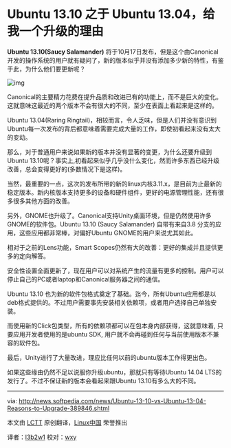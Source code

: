 Ubuntu 13.10 之于 Ubuntu 13.04，给我一个升级的理由
==============================================

**Ubuntu 13.10(Saucy Salamander)** 将于10月17日发布，但是这个由Canonical开发的操作系统的用户就有疑问了，新的版本似乎并没有添加多少新的特性，有鉴于此，为什么他们要更新呢？

![img](http://i1-news.softpedia-static.com/images/news2/Ubuntu-13-10-vs-Ubuntu-13-04-Reasons-to-Upgrade-389846-2.jpg)

Canonical的主要精力花费在提升品质和改进已有的功能上，而不是巨大的变化。这就意味这最近的两个版本不会有很大的不同，至少在表面上看起来是这样的。

Ubuntu 13.04(Raring Ringtail)，相较而言，令人乏味，但是人们并没有意识到Ubuntu每一次发布的背后都意味着需要完成大量的工作，即使初看起来没有太大的变动。

那么，对于普通用户来说如果新的版本并没有显著的变更，为什么还要升级到 Ubuntu 13.10呢？事实上,初看起来似乎几乎没什么变化，然而许多东西已经升级改善，总会变得更好的(多数情况下是这样)。

当然，最重要的一点，这次的发布所带的新的linux内核3.11.x，是目前为止最新的稳定版本。新内核版本支持更多的设备和硬件组件，更好的电源管理性能，还有很多很多其他方面的改善。
 
另外，GNOME也升级了。Canonical支持Unity桌面环境，但是仍然使用许多GNOME的软件包。Ubuntu 13.10 (Saucy Salamander) 自带有来自3.8 分支的应用，这些应用都非常棒，对偏好Ubuntu GNOME的用户来说尤其如此。
  
相对于之前的Lens功能，Smart Scopes仍然有大的改善：更好的集成并且提供更多的定向解答。

安全性设置全面更新了，现在用户可以对系统产生的流量有更多的控制。用户可以停止自己的PC或者laptop和Canonical服务器之间的通信。

Ubuntu 13.10 也为新的软件包格式奠定了基础。迄今，所有Ubuntu应用都是以deb格式提供的。不过用户需要事先安装相关依赖项，或者用户选择自己单独安装。
 
而使用新的Click包类型，所有的依赖项都可以在包本身内部获得，这就意味着, 只要应用开发者使用的是ubuntu SDK, 用户就不会再碰到任何与当前使用版本不兼容的软件包。
 
最后，Unity进行了大量改进，理应比任何以前的ubuntu版本工作得更出色。

如果这些缘由仍然不足以说服你升级ubuntu，那就只有等待Ubuntu 14.04 LTS的发行了。不过不保证新的版本会看起来跟Ubuntu 13.10有多么大的不同。

--------------------------------------------------------------------------------

via: http://news.softpedia.com/news/Ubuntu-13-10-vs-Ubuntu-13-04-Reasons-to-Upgrade-389846.shtml

本文由 [LCTT](https://github.com/LCTT/TranslateProject) 原创翻译，[Linux中国](http://linux.cn/) 荣誉推出

译者：[l3b2w1](https://github.com/l3b2w1) 校对：[wxy](https://github.com/wxy)

